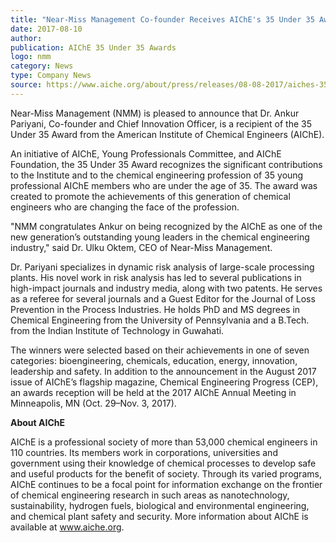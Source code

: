 ```yaml
---  
title: "Near-Miss Management Co-founder Receives AIChE's 35 Under 35 Award"
date: 2017-08-10
author: 
publication: AIChE 35 Under 35 Awards
logo: nmm
category: News
type: Company News
source: https://www.aiche.org/about/press/releases/08-08-2017/aiches-35-under-35-award-celebrates-outstanding-young-professionals 
---
```


Near-Miss Management (NMM) is pleased to announce that Dr. Ankur Pariyani, Co-founder and Chief Innovation Officer, is a recipient of the 35 Under 35 Award from the American Institute of Chemical Engineers (AIChE).

An initiative of AIChE, Young Professionals Committee, and AIChE Foundation, the 35 Under 35 Award recognizes the significant contributions to the Institute and to the chemical engineering profession of 35 young professional AIChE members who are under the age of 35. The award was created to promote the achievements of this generation of chemical engineers who are changing the face of the profession. 

"NMM congratulates Ankur on being recognized by the AIChE as one of the new generation’s outstanding young leaders in the chemical engineering industry," said Dr. Ulku Oktem, CEO of Near-Miss Management. 

Dr. Pariyani specializes in dynamic risk analysis of large-scale processing plants. His novel work in risk analysis has led to several publications in high-impact journals and industry media, along with two patents. He serves as a referee for several journals and a Guest Editor for the Journal of Loss Prevention in the Process Industries. He holds PhD and MS degrees in Chemical Engineering from the University of Pennsylvania and a B.Tech. from the Indian Institute of Technology in Guwahati.

The winners were selected based on their achievements in one of seven categories: bioengineering, chemicals, education, energy, innovation, leadership and safety. In addition to the announcement in the August 2017 issue of AIChE’s flagship magazine, Chemical Engineering Progress (CEP), an awards reception will be held at the 2017 AIChE Annual Meeting in Minneapolis, MN (Oct. 29–Nov. 3, 2017). 

**About AIChE**

AIChE is a professional society of more than 53,000 chemical engineers in 110 countries. Its members work in corporations, universities and government using their knowledge of chemical processes to develop safe and useful products for the benefit of society. Through its varied programs, AIChE continues to be a focal point for information exchange on the frontier of chemical engineering research in such areas as nanotechnology, sustainability, hydrogen fuels, biological and environmental engineering, and chemical plant safety and security. More information about AIChE is available at www.aiche.org.
